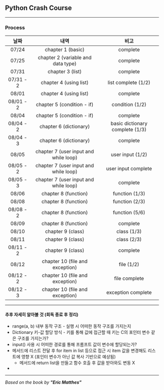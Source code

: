 ## Python Crash Course

---
### Process
|    날짜     |                  내역                   |               비고                |
|:---------:|:-------------------------------------:|:-------------------------------:|
|   07/24   |           chapter 1 (basic)           |            complete             |
|   07/25   |  chapter 2 (variable and data type)   |            complete             |
|   07/31   |           chapter 3 (list)            |            complete             |
| 07/31 - 2 |        chapter 4 (using list)         |       list complete (1/2)       |
|   08/01   |        chapter 4 (using list)         |            complete             |
| 08/01 - 2 |      chapter 5 (condition - if)       |         condition (1/2)         |
|   08/04   |      chapter 5 (condition - if)       |            complete             |
| 08/04 - 2 |        chapter 6 (dictionary)         | basic dictionary complete (1/3) |
| 08/04 - 3 |        chapter 6 (dictionary)         |            complete             |
|   08/05   | chapter 7 (user input and while loop) |        user input (1/2)         |
| 08/05 - 2 | chapter 7 (user input and while loop) |       user input complete       |
| 08/05 - 3 | chapter 7 (user input and while loop) |            complete             |
|   08/06   |         chapter 8 (function)          |         function (1/3)          |
|   08/08   |         chapter 8 (function)          |         function (2/3)          |
| 08/08 - 2 |         chapter 8 (function)          |         function (5/6)          |
|   08/09   |         chapter 8 (function)          |            complete             |
|   08/10   |           chapter 9 (class)           |           class (1/3)           |
|   08/11   |           chapter 9 (class)           |           class (2/3)           |
| 08/11 - 2 |           chapter 9 (class)           |            complete             |
|   08/12   |    chapter 10 (file and exception)    |           file (1/2)            |
| 08/12 - 2 |    chapter 10 (file and exception)    |          file complete          |
| 08/12 - 3 |    chapter 10 (file and exception)    |       exception complete        |
---

#### 추후 자세히 알아볼 것 (회독 종료 후 정리)
- range(a, b) 내부 동작 구조 - 실행 시 어떠한 동작 구조를 가지는지
- Dictionary 키-값 할당 방식 - 키를 통해 값에 접근할 때 키는 C의 포인터 변수 같은 구조를 가지는가?
- input() 사용 시 어떠한 경로를 통해 프롬프트 값이 변수에 할당되는가?
- 메서드에 리스트 전달 후 for item in list 등으로 접근 시 item 값을 변경해도 리스트에 영향 X (포인터 변수가 아닌 값 복사 기반으로 예상됨)
  - 메서드에 return list을 만들고 함수 호출 후 값을 받아와도 변동 X
- 
---
*Based on the book by **"Eric Matthes"***